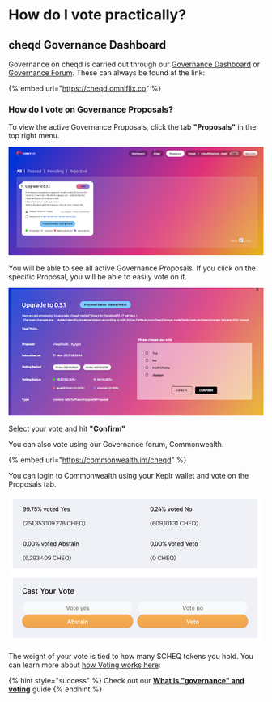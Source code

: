# How do I vote practically?

## cheqd Governance Dashboard

Governance on cheqd is carried out through our [Governance Dashboard](https://cheqd.omniflix.co) or [Governance Forum](https://commonwealth.im/cheqd). These can always be found at the link:

{% embed url="https://cheqd.omniflix.co" %}

### How do I vote on Governance Proposals?

To view the active Governance Proposals, click the tab **"Proposals"** in the top right menu.

![Image showing cheqd Governance proposals](<../.gitbook/assets/cheqd governance proposals.png>)

You will be able to see all active Governance Proposals. If you click on the specific Proposal, you will be able to easily vote on it.

![Image showing how to vote on OmniFlix](<../.gitbook/assets/how to vote on omniflix.png>)

Select your vote and hit **"Confirm"**

You can also vote using our Governance forum, Commonwealth.

{% embed url="https://commonwealth.im/cheqd" %}

You can login to Commonwealth using your Keplr wallet and vote on the Proposals tab.

![Image showing how to vote on Commonwealth](<../.gitbook/assets/How to vote on Commonwealth.png>)

The weight of your vote is tied to how many $CHEQ tokens you hold. You can learn more about [how Voting works here](../getting-started/basic-concepts/voting.md):

{% hint style="success" %}
Check out our [**What is "governance" and voting**](https://learn.cheqd.io/overview/intro-to-defi-aspects-of-cheqd/what-is-governance-and-voting) guide
{% endhint %}
